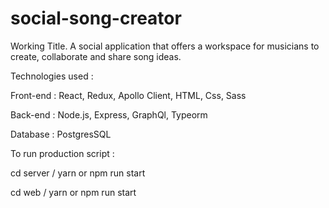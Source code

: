 # social-song-creator
Working Title. A social application that offers a workspace for musicians to create, collaborate and share song ideas. 

Technologies used : 

Front-end : React, Redux, Apollo Client, HTML, Css, Sass

Back-end : Node.js, Express, GraphQl, Typeorm

Database : PostgresSQL

To run production script : 

cd server / yarn or npm run start

cd web / yarn or npm run start

